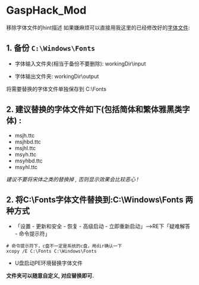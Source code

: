 # GaspHack_Mod

移除字体文件的hint描述
如果嫌麻烦可以直接用我这里的已经修改好的[字体文件](workingDir/output/):

## 1. 备份 `C:\Windows\Fonts`

* 字体输入文件夹(相当于备份不要删除): workingDir\input

* 字体输出文件夹: workingDir\output

将需要替换的字体文件单独保存到 C:\Fonts

## 2. **建议替换的字体文件如下(包括简体和繁体雅黑类字体) :**

* msjh.ttc
* msjhbd.ttc
* msjhl.ttc
* msyh.ttc
* msyhbd.ttc
* msyhl.ttc

*建议不要将宋体之类的替换掉 , 否则显示效果会比较恶心 !*

## 2. 将C:\Fonts字体文件替换到:C:\Windows\Fonts 两种方式

* 「设置 - 更新和安全 - 恢复 - 高级启动 - 立即重新启动」-->RE下「疑难解答 - 命令提示符」

``` shell
# 命令提示符下，c盘不一定是系统的c盘，用dir确认一下
xcopy /E C:\Fonts C:\Windows\Fonts
```

* U盘启动PE环境替换字体文件

**文件夹可以随意自定义, 对应替换即可.**

